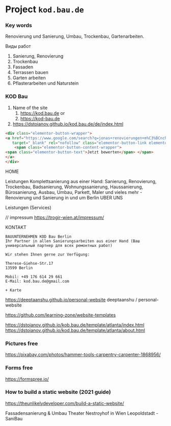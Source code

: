 # Project `kod.bau.de`

### Key words

Renovierung und Sanierung, Umbau,  Trockenbau, Gartenarbeiten.

Виды работ
1. Sanierung, Renovierung
2. Trockenbau
3. Fassaden
4. Terrassen bauen
5. Garten arbeiten
6. Pflasterarbeiten und Naturstein



### KOD Bau

1. Name of the site
   1. https://kod.bau.de or
   1. https://kod-bau.de
2. https://dstoianov.github.io/kod.bau.de/de/index.html




```html
<div class="elementor-button-wrapper"> 
<a href="https://www.google.com/search?q=jonas+renovierungen+m%C3%BCnchen&amp;oq=jonas+renovierungen+m%C3%BCnchen&amp;aqs=chrome.0.69i59.4329j0j7&amp;sourceid=chrome&amp;ie=UTF-8#lrd=0x479e76cc724bf86d:0x2cd314f2d6b761ad,1,,," 
   target="_blank" rel="nofollow" class="elementor-button-link elementor-button elementor-size-xs" role="button"> 
    <span class="elementor-button-content-wrapper"> 
<span class="elementor-button-text">Jetzt bewerten</span> </span> 
</a>
</div>
```



HOME

Leistungen
Komplettsanierung aus einer Hand: Sanierung, Renovierung, Trockenbau, Badsanierung, Wohnungssanierung, Haussanierung, Bürosanierung, Ausbau, Umbau, Parkett,  Maler und vieles mehr - Renovierung und Sanierung in und um Berlin
UBER UNS

Leistungen (Services)

// impressum
https://trogir-wien.at/impressum/

KONTAKT

```
BAUUNTERNEHMEN KOD Bau Berlin
Ihr Partner in allen Sanierungsarbeiten aus einer Hand (Ваш универсальный партнер для всех ремонтных работ)

Wir stehen Ihnen gerne zur Verfügung:

Therese-Giehse-Str.17
13599 Berlin

Mobil: +49 176 614 29 661
E-Mail: kod.bau.de@gmail.com

+ Karte
```





https://deeptaanshu.github.io/personal-website
deeptaanshu /
personal-website

https://github.com/learning-zone/website-templates


https://dstoianov.github.io/kob.bau.de/template/atlanta/index.html
https://dstoianov.github.io/kod.bau.de/template/atlanta/about.html

### Pictures free
https://pixabay.com/photos/hammer-tools-carpentry-carpenter-1868956/

### Forms free
https://formspree.io/

### How to build a static website (2021 guide)
https://theunlikelydeveloper.com/build-a-static-website/




Fassadensanierung & Umbau Theater Nestroyhof in Wien Leopoldstadt - SaniBau


<script type="text/javascript" id="google_gtagjs-js-after">
	window.dataLayer = window.dataLayer || [];function gtag(){dataLayer.push(arguments);}
	gtag('set', 'linker', {"domains":["www.aaaa.com"]} );
	gtag("js", new Date());
	gtag("set", "developer_id.dZTNiMT", true);
	gtag("config", "UA-201aaaaa", {"anonymize_ip":true});
	gtag("config", "G-0GCY8xxxx");
</script>



